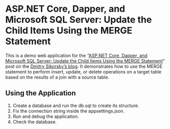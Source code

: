 # ASP.NET Core, Dapper, and Microsoft SQL Server: Update the Child Items Using the MERGE Statement
This is a demo web application for the
“[ASP.NET Core, Dapper, and Microsoft SQL Server: Update the Child Items Using the MERGE Statement](http://sikorsky.pro/en/blog/aspnet-core-dapper-and-microsoft-sql-server-update-the-child-items-using-the-merge-statement)”
post on the [Dmitry Sikorsky’s blog](http://sikorsky.pro/en/blog). It demonstrates how to use the MERGE statement
to perform insert, update, or delete operations on a target table based on the results of a join with a source table.

## Using the Application

1. Create a database and run the db.sql to create its structure.
2. Fix the connection string inside the appsettings.json.
3. Run and debug the application.
4. Check the database.